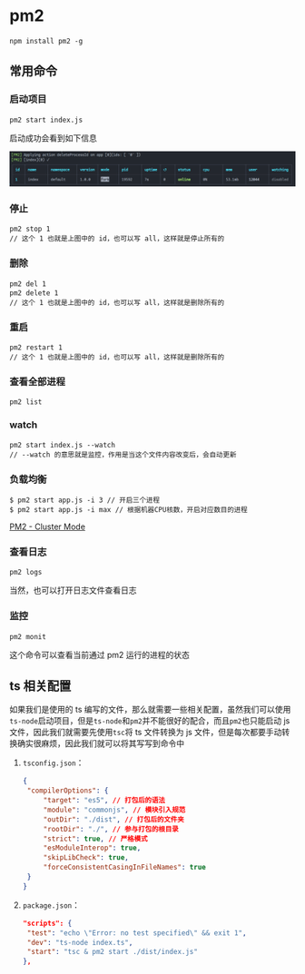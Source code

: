 # pm2

```
npm install pm2 -g
```

## 常用命令

### 启动项目

```
pm2 start index.js
```

启动成功会看到如下信息

![image-20230228170620255](./pm2.assets/image-20230228170620255.png)

### 停止

```
pm2 stop 1
// 这个 1 也就是上图中的 id，也可以写 all，这样就是停止所有的
```

### 删除

```
pm2 del 1
pm2 delete 1
// 这个 1 也就是上图中的 id，也可以写 all，这样就是删除所有的
```

### 重启

```
pm2 restart 1
// 这个 1 也就是上图中的 id，也可以写 all，这样就是删除所有的
```

### 查看全部进程

```
pm2 list
```

### watch

```
pm2 start index.js --watch
// --watch 的意思就是监控，作用是当这个文件内容改变后，会自动更新
```

### 负载均衡

```
$ pm2 start app.js -i 3 // 开启三个进程
$ pm2 start app.js -i max // 根据机器CPU核数，开启对应数目的进程
```

[PM2 - Cluster Mode](https://pm2.keymetrics.io/docs/usage/cluster-mode/#automatic-load-balancing)

### 查看日志

```
pm2 logs
```

当然，也可以打开日志文件查看日志

### 监控

```
pm2 monit
```

这个命令可以查看当前通过 pm2 运行的进程的状态

## ts 相关配置

如果我们是使用的 ts 编写的文件，那么就需要一些相关配置，虽然我们可以使用`ts-node`启动项目，但是`ts-node`和`pm2`并不能很好的配合，而且`pm2`也只能启动 js 文件，因此我们就需要先使用`tsc`将 ts 文件转换为 js 文件，但是每次都要手动转换确实很麻烦，因此我们就可以将其写写到命令中

1. `tsconfig.json`：

   ```json
   {
   	"compilerOptions": {
   		"target": "es5", // 打包后的语法
   		"module": "commonjs", // 模块引入规范
   		"outDir": "./dist", // 打包后的文件夹
   		"rootDir": "./", // 参与打包的根目录
   		"strict": true, // 严格模式
   		"esModuleInterop": true,
   		"skipLibCheck": true,
   		"forceConsistentCasingInFileNames": true
   	}
   }
   ```

2. `package.json`：

   ```json
   "scripts": {
   	"test": "echo \"Error: no test specified\" && exit 1",
   	"dev": "ts-node index.ts",
   	"start": "tsc & pm2 start ./dist/index.js"
   },
   ```
